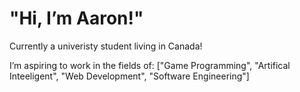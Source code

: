 <h1>"Hi, I’m Aaron!"</h1>
<p>Currently a univeristy student living in Canada!</p>
<p>I’m aspiring to work in the fields of: ["Game Programming", "Artifical Inteeligent", "Web Development", "Software Engineering"]<p>
<!---
ArrowTron27/ArrowTron27 is a ✨ special ✨ repository because its `README.md` (this file) appears on your GitHub profile.
You can click the Preview link to take a look at your changes.
--->
